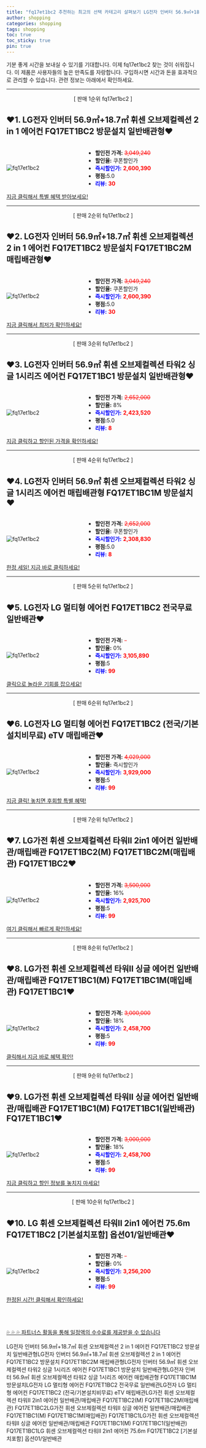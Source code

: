 ```yaml
---
title: "fq17et1bc2 추천하는 최고의 선택 카테고리 살펴보기 LG전자 인버터 56.9㎡+18.7㎡ 휘센 오브제컬렉션"
author: shopping
categories: shopping
tags: shopping
toc: true
toc_sticky: true
pin: true
---
```

기분 좋게 시간을 보내실 수 있기를 기대합니다. 이제 fq17et1bc2 찾는 것이 쉬워집니다. 이 제품은 사용자들의 높은 만족도를 자랑합니다. 구입하시면 시간과 돈을 효과적으로 관리할 수 있습니다. 관련 정보는 아래에서 확인하세요.

---
<p class="toplist" style="margin: 0 auto; display: block; width: fit-content;">[ 판매 1순위 fq17et1bc2 ]</p>

<h2><strong>❤️1. LG전자 인버터 56.9㎡+18.7㎡ 휘센 오브제컬렉션 2 in 1 에어컨 FQ17ET1BC2 방문설치 일반배관형❤️</strong></h2>

<div style="display: flex; align-items: center;">
    <div style="flex: 0.4;">
        <img src="https://thumbnail9.coupangcdn.com/thumbnails/remote/230x230ex/image/rs_quotation_api/mugjbyhi/debd7175cb3645bfae8436234a530619.jpg" alt="fq17et1bc2" style="max-width: 100%;">
    </div>
    <div style="flex: 0.6; margin-left: 10px;">
        <ul>
            <li><strong>할인전 가격:</strong> <del style="color: red;">3,049,240</del></li>
            <li><strong>할인율:</strong> 쿠폰할인가</li>
            <li><span style='color:blue'><strong>즉시할인가:</strong></span> <span style='color:red'><strong>2,600,390</strong></span></li>
            <li><strong>평점:</strong>5.0</li>
            <li><span style='color:blue'><strong>리뷰:</strong></span> <span style='color:red'><strong>30</strong></span></li>
        </ul>
    </div>
</div>
<div class="center">
    <a href="https://William4Davisa.github.io?lptag=AF9450613&subid=githubio&pageKey=7869563360&traceid=V0-153&itemId=21494804641&vendorItemId=88548769321" class="myButton">
        지금 클릭해서 특별 혜택 받아보세요!
    </a>
</div>


---
<p class="toplist" style="margin: 0 auto; display: block; width: fit-content;">[ 판매 2순위 fq17et1bc2 ]</p>

<h2><strong>❤️2. LG전자 인버터 56.9㎡+18.7㎡ 휘센 오브제컬렉션 2 in 1 에어컨 FQ17ET1BC2 방문설치 FQ17ET1BC2M 매립배관형❤️</strong></h2>

<div style="display: flex; align-items: center;">
    <div style="flex: 0.4;">
        <img src="https://thumbnail9.coupangcdn.com/thumbnails/remote/230x230ex/image/rs_quotation_api/m4zocf57/6990df18ef7443da9fbc677ad76a709b.jpg" alt="fq17et1bc2" style="max-width: 100%;">
    </div>
    <div style="flex: 0.6; margin-left: 10px;">
        <ul>
            <li><strong>할인전 가격:</strong> <del style="color: red;">3,049,240</del></li>
            <li><strong>할인율:</strong> 쿠폰할인가</li>
            <li><span style='color:blue'><strong>즉시할인가:</strong></span> <span style='color:red'><strong>2,600,390</strong></span></li>
            <li><strong>평점:</strong>5.0</li>
            <li><span style='color:blue'><strong>리뷰:</strong></span> <span style='color:red'><strong>30</strong></span></li>
        </ul>
    </div>
</div>
<div class="center">
    <a href="https://William4Davisa.github.io?lptag=AF9450613&subid=githubio&pageKey=7869563360&traceid=V0-153&itemId=21494804847&vendorItemId=88548769510" class="myButton">
        지금 클릭해서 최저가 확인하세요!
    </a>
</div>


---
<p class="toplist" style="margin: 0 auto; display: block; width: fit-content;">[ 판매 3순위 fq17et1bc2 ]</p>

<h2><strong>❤️3. LG전자 인버터 56.9㎡ 휘센 오브제컬렉션 타워2 싱글 1시리즈 에어컨 FQ17ET1BC1 방문설치 일반배관형❤️</strong></h2>

<div style="display: flex; align-items: center;">
    <div style="flex: 0.4;">
        <img src="https://thumbnail8.coupangcdn.com/thumbnails/remote/230x230ex/image/rs_quotation_api/2cwpzir2/f15a7d975d95494c87348bf5aae9af77.jpg" alt="fq17et1bc2" style="max-width: 100%;">
    </div>
    <div style="flex: 0.6; margin-left: 10px;">
        <ul>
            <li><strong>할인전 가격:</strong> <del style="color: red;">2,652,000</del></li>
            <li><strong>할인율:</strong> 8%</li>
            <li><span style='color:blue'><strong>즉시할인가:</strong></span> <span style='color:red'><strong>2,423,520</strong></span></li>
            <li><strong>평점:</strong>5.0</li>
            <li><span style='color:blue'><strong>리뷰:</strong></span> <span style='color:red'><strong>8</strong></span></li>
        </ul>
    </div>
</div>
<div class="center">
    <a href="https://William4Davisa.github.io?lptag=AF9450613&subid=githubio&pageKey=7863102726&traceid=V0-153&itemId=21462509847&vendorItemId=88516953014" class="myButton">
        지금 클릭하고 할인된 가격을 확인하세요!
    </a>
</div>


---
<p class="toplist" style="margin: 0 auto; display: block; width: fit-content;">[ 판매 4순위 fq17et1bc2 ]</p>

<h2><strong>❤️4. LG전자 인버터 56.9㎡ 휘센 오브제컬렉션 타워2 싱글 1시리즈 에어컨 매립배관형 FQ17ET1BC1M 방문설치❤️</strong></h2>

<div style="display: flex; align-items: center;">
    <div style="flex: 0.4;">
        <img src="https://thumbnail9.coupangcdn.com/thumbnails/remote/230x230ex/image/rs_quotation_api/ggwrvdxk/e29bc09e1fef41849177aa1c1d229a60.jpg" alt="fq17et1bc2" style="max-width: 100%;">
    </div>
    <div style="flex: 0.6; margin-left: 10px;">
        <ul>
            <li><strong>할인전 가격:</strong> <del style="color: red;">2,652,000</del></li>
            <li><strong>할인율:</strong> 쿠폰할인가</li>
            <li><span style='color:blue'><strong>즉시할인가:</strong></span> <span style='color:red'><strong>2,308,830</strong></span></li>
            <li><strong>평점:</strong>5.0</li>
            <li><span style='color:blue'><strong>리뷰:</strong></span> <span style='color:red'><strong>8</strong></span></li>
        </ul>
    </div>
</div>
<div class="center">
    <a href="https://William4Davisa.github.io?lptag=AF9450613&subid=githubio&pageKey=7863102726&traceid=V0-153&itemId=21462509858&vendorItemId=88516953020" class="myButton">
        한정 세일! 지금 바로 클릭하세요!
    </a>
</div>


---
<p class="toplist" style="margin: 0 auto; display: block; width: fit-content;">[ 판매 5순위 fq17et1bc2 ]</p>

<h2><strong>❤️5. LG전자 LG 멀티형 에어컨 FQ17ET1BC2 전국무료 일반배관❤️</strong></h2>

<div style="display: flex; align-items: center;">
    <div style="flex: 0.4;">
        <img src="https://thumbnail8.coupangcdn.com/thumbnails/remote/230x230ex/image/vendor_inventory/cefb/522bf6c5691d2e6c4b3d27244ae7318fd545374ee12bebeca482394ac3ed.jpg" alt="fq17et1bc2" style="max-width: 100%;">
    </div>
    <div style="flex: 0.6; margin-left: 10px;">
        <ul>
            <li><strong>할인전 가격:</strong> <del style="color: red;">-</del></li>
            <li><strong>할인율:</strong> 0%</li>
            <li><span style='color:blue'><strong>즉시할인가:</strong></span> <span style='color:red'><strong>3,105,890</strong></span></li>
            <li><strong>평점:</strong>5</li>
            <li><span style='color:blue'><strong>리뷰:</strong></span> <span style='color:red'><strong>99</strong></span></li>
        </ul>
    </div>
</div>
<div class="center">
    <a href="https://William4Davisa.github.io?lptag=AF9450613&subid=githubio&pageKey=7870680976&traceid=V0-153&itemId=21499919378&vendorItemId=88553520141" class="myButton">
        클릭으로 놀라운 기회를 잡으세요!
    </a>
</div>


---
<p class="toplist" style="margin: 0 auto; display: block; width: fit-content;">[ 판매 6순위 fq17et1bc2 ]</p>

<h2><strong>❤️6. LG전자 LG 멀티형 에어컨 FQ17ET1BC2 (전국/기본설치비무료) eTV 매립배관❤️</strong></h2>

<div style="display: flex; align-items: center;">
    <div style="flex: 0.4;">
        <img src="https://thumbnail6.coupangcdn.com/thumbnails/remote/230x230ex/image/vendor_inventory/52f5/f99695f40fa587cba7dfd3ade551a210429339e50c243ce54a12565d4fe9.jpg" alt="fq17et1bc2" style="max-width: 100%;">
    </div>
    <div style="flex: 0.6; margin-left: 10px;">
        <ul>
            <li><strong>할인전 가격:</strong> <del style="color: red;">4,029,000</del></li>
            <li><strong>할인율:</strong> 즉시할인가</li>
            <li><span style='color:blue'><strong>즉시할인가:</strong></span> <span style='color:red'><strong>3,929,000</strong></span></li>
            <li><strong>평점:</strong>5</li>
            <li><span style='color:blue'><strong>리뷰:</strong></span> <span style='color:red'><strong>99</strong></span></li>
        </ul>
    </div>
</div>
<div class="center">
    <a href="https://William4Davisa.github.io?lptag=AF9450613&subid=githubio&pageKey=7968093441&traceid=V0-153&itemId=22055246877&vendorItemId=89102466325" class="myButton">
        지금 클릭! 놓치면 후회할 특별 혜택!
    </a>
</div>


---
<p class="toplist" style="margin: 0 auto; display: block; width: fit-content;">[ 판매 7순위 fq17et1bc2 ]</p>

<h2><strong>❤️7. LG가전 휘센 오브제컬렉션 타워II 2in1 에어컨 일반배관/매립배관 FQ17ET1BC2(M) FQ17ET1BC2M(매립배관) FQ17ET1BC2❤️</strong></h2>

<div style="display: flex; align-items: center;">
    <div style="flex: 0.4;">
        <img src="https://thumbnail10.coupangcdn.com/thumbnails/remote/230x230ex/image/vendor_inventory/c5de/bc0d62e14ab383a3ab454a3521fc3b638f2fc591e695ceaaba589ebafc51.jpg" alt="fq17et1bc2" style="max-width: 100%;">
    </div>
    <div style="flex: 0.6; margin-left: 10px;">
        <ul>
            <li><strong>할인전 가격:</strong> <del style="color: red;">3,500,000</del></li>
            <li><strong>할인율:</strong> 16%</li>
            <li><span style='color:blue'><strong>즉시할인가:</strong></span> <span style='color:red'><strong>2,925,700</strong></span></li>
            <li><strong>평점:</strong>5</li>
            <li><span style='color:blue'><strong>리뷰:</strong></span> <span style='color:red'><strong>99</strong></span></li>
        </ul>
    </div>
</div>
<div class="center">
    <a href="https://William4Davisa.github.io?lptag=AF9450613&subid=githubio&pageKey=8049322668&traceid=V0-153&itemId=22568701413&vendorItemId=89610565700" class="myButton">
        여기 클릭해서 빠르게 확인하세요!
    </a>
</div>


---
<p class="toplist" style="margin: 0 auto; display: block; width: fit-content;">[ 판매 8순위 fq17et1bc2 ]</p>

<h2><strong>❤️8. LG가전 휘센 오브제컬렉션 타워II 싱글 에어컨 일반배관/매립배관 FQ17ET1BC1(M) FQ17ET1BC1M(매입배관) FQ17ET1BC1❤️</strong></h2>

<div style="display: flex; align-items: center;">
    <div style="flex: 0.4;">
        <img src="https://thumbnail8.coupangcdn.com/thumbnails/remote/230x230ex/image/vendor_inventory/60c0/6ec2b1cb05620cafdfcea69c41e56afc9b93b5d3838fecbeaec5dcfc731e.jpg" alt="fq17et1bc2" style="max-width: 100%;">
    </div>
    <div style="flex: 0.6; margin-left: 10px;">
        <ul>
            <li><strong>할인전 가격:</strong> <del style="color: red;">3,000,000</del></li>
            <li><strong>할인율:</strong> 18%</li>
            <li><span style='color:blue'><strong>즉시할인가:</strong></span> <span style='color:red'><strong>2,458,700</strong></span></li>
            <li><strong>평점:</strong>5</li>
            <li><span style='color:blue'><strong>리뷰:</strong></span> <span style='color:red'><strong>99</strong></span></li>
        </ul>
    </div>
</div>
<div class="center">
    <a href="https://William4Davisa.github.io?lptag=AF9450613&subid=githubio&pageKey=8049320451&traceid=V0-153&itemId=22568693670&vendorItemId=89610557856" class="myButton">
        클릭해서 지금 바로 혜택 확인!
    </a>
</div>


---
<p class="toplist" style="margin: 0 auto; display: block; width: fit-content;">[ 판매 9순위 fq17et1bc2 ]</p>

<h2><strong>❤️9. LG가전 휘센 오브제컬렉션 타워II 싱글 에어컨 일반배관/매립배관 FQ17ET1BC1(M) FQ17ET1BC1(일반배관) FQ17ET1BC1❤️</strong></h2>

<div style="display: flex; align-items: center;">
    <div style="flex: 0.4;">
        <img src="https://thumbnail8.coupangcdn.com/thumbnails/remote/230x230ex/image/vendor_inventory/60c0/6ec2b1cb05620cafdfcea69c41e56afc9b93b5d3838fecbeaec5dcfc731e.jpg" alt="fq17et1bc2" style="max-width: 100%;">
    </div>
    <div style="flex: 0.6; margin-left: 10px;">
        <ul>
            <li><strong>할인전 가격:</strong> <del style="color: red;">3,000,000</del></li>
            <li><strong>할인율:</strong> 18%</li>
            <li><span style='color:blue'><strong>즉시할인가:</strong></span> <span style='color:red'><strong>2,458,700</strong></span></li>
            <li><strong>평점:</strong>5</li>
            <li><span style='color:blue'><strong>리뷰:</strong></span> <span style='color:red'><strong>99</strong></span></li>
        </ul>
    </div>
</div>
<div class="center">
    <a href="https://William4Davisa.github.io?lptag=AF9450613&subid=githubio&pageKey=8049320451&traceid=V0-153&itemId=22568693666&vendorItemId=89610557843" class="myButton">
        지금 클릭하고 할인 정보를 놓치지 마세요!
    </a>
</div>


---
<p class="toplist" style="margin: 0 auto; display: block; width: fit-content;">[ 판매 10순위 fq17et1bc2 ]</p>

<h2><strong>❤️10. LG 휘센 오브제컬렉션 타워II 2in1 에어컨 75.6m FQ17ET1BC2 [기본설치포함] 옵션01/일반배관❤️</strong></h2>

<div style="display: flex; align-items: center;">
    <div style="flex: 0.4;">
        <img src="https://thumbnail6.coupangcdn.com/thumbnails/remote/230x230ex/image/vendor_inventory/a7a9/813438880c6b8c2883eafb76556da74c116f9d4586ada25525dff2122f5f.jpg" alt="fq17et1bc2" style="max-width: 100%;">
    </div>
    <div style="flex: 0.6; margin-left: 10px;">
        <ul>
            <li><strong>할인전 가격:</strong> <del style="color: red;">-</del></li>
            <li><strong>할인율:</strong> 0%</li>
            <li><span style='color:blue'><strong>즉시할인가:</strong></span> <span style='color:red'><strong>3,256,200</strong></span></li>
            <li><strong>평점:</strong>5</li>
            <li><span style='color:blue'><strong>리뷰:</strong></span> <span style='color:red'><strong>99</strong></span></li>
        </ul>
    </div>
</div>
<div class="center">
    <a href="https://William4Davisa.github.io?lptag=AF9450613&subid=githubio&pageKey=8067709584&traceid=V0-153&itemId=22697315614&vendorItemId=89732989985" class="myButton">
        한정된 시간! 클릭해서 확인하세요!
    </a>
</div>

<br><br><br>[💦 💦 💦 파트너스 활동을 통해 일정액의 수수료를 제공받을 수 있습니다](https://link.coupang.com/a/bcpT2c)<br><br>LG전자 인버터 56.9㎡+18.7㎡ 휘센 오브제컬렉션 2 in 1 에어컨 FQ17ET1BC2 방문설치 일반배관형LG전자 인버터 56.9㎡+18.7㎡ 휘센 오브제컬렉션 2 in 1 에어컨 FQ17ET1BC2 방문설치 FQ17ET1BC2M 매립배관형LG전자 인버터 56.9㎡ 휘센 오브제컬렉션 타워2 싱글 1시리즈 에어컨 FQ17ET1BC1 방문설치 일반배관형LG전자 인버터 56.9㎡ 휘센 오브제컬렉션 타워2 싱글 1시리즈 에어컨 매립배관형 FQ17ET1BC1M 방문설치LG전자 LG 멀티형 에어컨 FQ17ET1BC2 전국무료 일반배관LG전자 LG 멀티형 에어컨 FQ17ET1BC2 (전국/기본설치비무료) eTV 매립배관LG가전 휘센 오브제컬렉션 타워II 2in1 에어컨 일반배관/매립배관 FQ17ET1BC2(M) FQ17ET1BC2M(매립배관) FQ17ET1BC2LG가전 휘센 오브제컬렉션 타워II 싱글 에어컨 일반배관/매립배관 FQ17ET1BC1(M) FQ17ET1BC1M(매입배관) FQ17ET1BC1LG가전 휘센 오브제컬렉션 타워II 싱글 에어컨 일반배관/매립배관 FQ17ET1BC1(M) FQ17ET1BC1(일반배관) FQ17ET1BC1LG 휘센 오브제컬렉션 타워II 2in1 에어컨 75.6m FQ17ET1BC2 [기본설치포함] 옵션01/일반배관